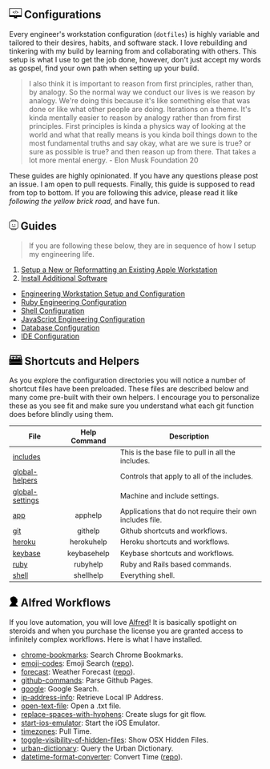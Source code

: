 ## <img src="https://raw.githubusercontent.com/chrishough/my-configurations/master/graphics/documentation/readmes/computer.svg" height="20"> Configurations

Every engineer's workstation configuration (`dotfiles`) is highly variable and tailored to their desires, habits, and software stack. I love rebuilding and tinkering with my build by learning from and collaborating with others.  This setup is what I use to get the job done, however, don't just accept my words as gospel, find your own path when setting up your build.  

>I also think it is important to reason from first principles, rather than, by analogy. So the normal way we conduct our lives is we reason by analogy. We're doing this because it's like something else that was done or like what other people are doing. Iterations on a theme. It's kinda mentally easier to reason by analogy rather than from first principles. First principles is kinda a physics way of looking at the world and what that really means is you kinda boil things down to the most fundamental truths and say okay, what are we sure is true? or sure as possible is true? and then reason up from there. That takes a lot more mental energy. - Elon Musk Foundation 20

These guides are highly opinionated. If you have any questions please post an issue. I am open to pull requests. Finally, this guide is supposed to read from top to bottom. If you are following this advice, please read it like *following the yellow brick road*, and have fun.  

## <img src="https://raw.githubusercontent.com/chrishough/my-configurations/master/graphics/documentation/readmes/face.svg" height="20"> Guides
> If you are following these below, they are in sequence of how I setup my engineering life.  
 
1. [Setup a New or Reformatting an Existing Apple Workstation](/guides/step_one_core.md)
2. [Install Additional Software](/guides/step_two_software.md)




- [Engineering Workstation Setup and Configuration](/guides/workstation.md)
- [Ruby Engineering Configuration](/guides/ruby.md)
- [Shell Configuration](/guides/shell.md)
- [JavaScript Engineering Configuration](/guides/js.md)
- [Database Configuration](/guides/database.md)
- [IDE Configuration](/guides/ide.md)

## <img src="https://raw.githubusercontent.com/chrishough/my-configurations/master/graphics/documentation/readmes/toolbox.svg" height="20"> Shortcuts and Helpers

As you explore the configuration directories you will notice a number of shortcut files have been preloaded.  These files are described below and many come pre-built with their own helpers.  I encourage you to personalize these as you see fit and make sure you understand what each git function does before blindly using them.

| File  | Help Command | Description  |
|---|:---:|---|
|[includes](https://github.com/chrishough/my-configurations/blob/master/workstation/shell/includes)| |This is the base file to pull in all the includes.|
|[global-helpers](https://github.com/chrishough/my-configurations/blob/master/workstation/shell/global-helpers)| |Controls that apply to all of the includes.|
|[global-settings](https://github.com/chrishough/my-configurations/blob/master/workstation/shell/global-settings)| |Machine and include settings.|
|[app](https://github.com/chrishough/my-configurations/blob/master/workstation/shell/shortcuts/app)| apphelp | Applications that do not require their own includes file.|
|[git](https://github.com/chrishough/my-configurations/blob/master/workstation/shell/shortcuts/git)| githelp | Github shortcuts and workflows.|
|[heroku](https://github.com/chrishough/my-configurations/blob/master/workstation/shell/shortcuts/heroku)| herokuhelp | Heroku shortcuts and workflows.|
|[keybase](https://github.com/chrishough/my-configurations/blob/master/workstation/shell/shortcuts/keybase)| keybasehelp |Keybase shortcuts and workflows.|
|[ruby](https://github.com/chrishough/my-configurations/blob/master/workstation/shell/shortcuts/ruby)| rubyhelp | Ruby and Rails based commands.|
|[shell](https://github.com/chrishough/my-configurations/blob/master/workstation/shell/shortcuts/shell)| shellhelp | Everything shell.|

## <img src="https://raw.githubusercontent.com/chrishough/my-configurations/master/graphics/documentation/readmes/alfred.svg" height="20"> Alfred Workflows

If you love automation, you will love [Alfred](https://www.alfredapp.com/)! It is basically spotlight on steroids and when you purchase the license you are granted access to infinitely complex workflows.  Here is what I have installed.

* [chrome-bookmarks](https://github.com/chrishough/my-configurations/raw/master/scripts/alfred/chrome-bookmarks.alfredworkflow): Search Chrome Bookmarks.
* [emoji-codes](https://github.com/chrishough/my-configurations/raw/master/scripts/alfred/emoji-codes.alfredworkflow): Emoji Search ([repo](https://github.com/carlosgaldino/alfred-emoji-workflow)).
* [forecast](https://github.com/chrishough/my-configurations/raw/master/scripts/alfred/.alfredworkflow): Weather Forecast ([repo](http://github.com/kejadlen/forecast.alfredworkflow)).
* [github-commands](https://github.com/chrishough/my-configurations/raw/master/scripts/alfred/github-commands.alfredworkflow): Parse Github Pages.
* [google](https://github.com/chrishough/my-configurations/raw/master/scripts/alfred/google.alfredworkflow): Google Search.
* [ip-address-info](https://github.com/chrishough/my-configurations/raw/master/scripts/alfred/ip-address-info.alfredworkflow): Retrieve Local IP Address.
* [open-text-file](https://github.com/chrishough/my-configurations/raw/master/scripts/alfred/open-text-file.alfredworkflow): Open a .txt file.
* [replace-spaces-with-hyphens](https://github.com/chrishough/my-configurations/raw/master/scripts/alfred/replace-spaces-with-hyphens.alfredworkflow): Create slugs for git flow.
* [start-ios-emulator](https://github.com/chrishough/my-configurations/raw/master/scripts/alfred/start-ios-emulator.alfredworkflow): Start the iOS Emulator.
* [timezones](https://github.com/chrishough/my-configurations/raw/master/scripts/alfred/timezones.alfredworkflow): Pull Time.
* [toggle-visibility-of-hidden-files](https://github.com/chrishough/my-configurations/raw/master/scripts/alfred/toggle-visibility-of-hidden-files.alfredworkflow): Show OSX Hidden Files.
* [urban-dictionary](https://github.com/chrishough/my-configurations/raw/master/scripts/alfred/urban-dictionary.alfredworkflow): Query the Urban Dictionary.
* [datetime-format-converter](https://github.com/chrishough/my-configurations/raw/master/scripts/alfred/datetime-format-converter.alfredworkflow): Convert Time ([repo](https://github.com/mwaterfall/alfred-datetime-format-converter)).
